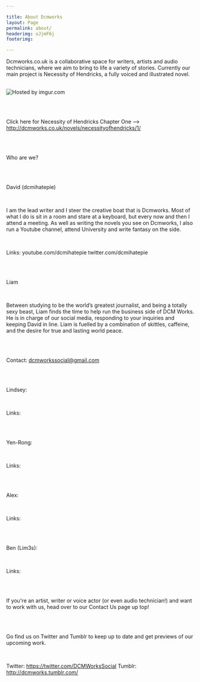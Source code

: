 ```yaml
---

title: About Dcmworks
layout: Page
permalink: about/
headerimg: oJjmF6j
footerimg: 

---
```


Dcmworks.co.uk is a collaborative space for writers, artists and audio technicians, where we aim to bring to life a variety of stories. Currently our main project is Necessity of Hendricks, a fully voiced and illustrated novel. 

<br />

<img src="http://i.imgur.com/bUZjRSB.png" title="Hosted by imgur.com"/>

<br /><br />

Click here for Necessity of Hendricks Chapter One --> http://dcmworks.co.uk/novels/necessityofhendricks/1/


<br /><br />


Who are we?


<br /><br />

David (dcmihatepie)

<br />

I am the lead writer and I steer the creative boat that is Dcmworks. Most of what I do is sit in a room and stare at a keyboard, but every now and then I attend a meeting. As well as writing the novels you see on Dcmworks, I also run a Youtube channel, attend University and write fantasy on the side.

<br />

Links: 
youtube.com/dcmihatepie
twitter.com/dcmihatepie


<br /><br />


Liam

<br />

Between studying to be the world’s greatest journalist, and being a totally sexy beast, Liam finds the time to help run the business side of DCM Works. He is in charge of our social media, responding to your inquiries and keeping David in line. Liam is fuelled by a combination of skittles, caffeine, and the desire for true and lasting world peace.


<br /><br />


Contact: dcmworkssocial@gmail.com


<br /><br />


Lindsey:

<br />

Links:


<br /><br />


Yen-Rong:

<br />

Links:


<br /><br />


Alex:

<br />

Links:


<br /><br />



Ben (Lim3s):

<br />

Links:


<br /><br />


If you're an artist, writer or voice actor (or even audio technician!) and want to work with us, head over to our Contact Us page up top!

<br /><br />

Go find us on Twitter and Tumblr to keep up to date and get previews of our upcoming work.

<br />

Twitter: https://twitter.com/DCMWorksSocial
Tumblr: http://dcmworks.tumblr.com/